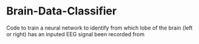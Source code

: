 # Brain-Data-Classifier
Code to train a neural network to identify from which lobe of the brain (left or right) has an inputed EEG signal been recorded from
